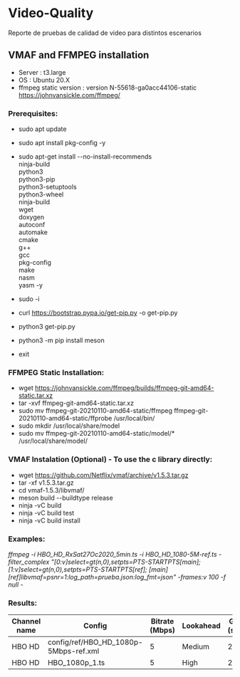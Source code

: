 # Video-Quality
Reporte de pruebas de calidad de video para distintos escenarios

## VMAF and FFMPEG installation

- Server :  t3.large
- OS : Ubuntu 20.X
- ffmpeg static version : version N-55618-ga0acc44106-static https://johnvansickle.com/ffmpeg/


### Prerequisites:

- sudo apt update 
- sudo apt install pkg-config -y
- sudo apt-get install --no-install-recommends\
    ninja-build \
    python3 \
    python3-pip \
    python3-setuptools \
    python3-wheel \
    ninja-build \
    wget \
    doxygen \
    autoconf \
    automake \
    cmake \
    g++ \
    gcc \
    pkg-config \
    make \
    nasm \
    yasm -y
    
- sudo -i
- curl https://bootstrap.pypa.io/get-pip.py -o get-pip.py
- python3 get-pip.py
- python3 -m pip install meson
- exit


### FFMPEG Static Installation:

- wget https://johnvansickle.com/ffmpeg/builds/ffmpeg-git-amd64-static.tar.xz
- tar -xvf ffmpeg-git-amd64-static.tar.xz
- sudo mv ffmpeg-git-20210110-amd64-static/ffmpeg ffmpeg-git-20210110-amd64-static/ffprobe  /usr/local/bin/
- sudo mkdir /usr/local/share/model
- sudo mv  ffmpeg-git-20210110-amd64-static/model/* /usr/local/share/model/

### VMAF Instalation (Optional) - To use the c library directly:

- wget https://github.com/Netflix/vmaf/archive/v1.5.3.tar.gz
- tar -xf  v1.5.3.tar.gz
- cd vmaf-1.5.3/libvmaf/
- meson build --buildtype release
- ninja -vC build
- ninja -vC build test
- ninja -vC build install


### Examples:

*ffmpeg -i HBO_HD_RxSat27Oc2020_5min.ts -i HBO_HD_1080-5M-ref.ts -filter_complex "[0:v]select=gt(n\,0),setpts=PTS-STARTPTS[main]; [1:v]select=gt(n\,0),setpts=PTS-STARTPTS[ref]; [main][ref]libvmaf=psnr=1:log_path=prueba.json:log_fmt=json" -frames:v  100 -f null -*


### Results:
| Channel name |	Config |	Bitrate (Mbps) | Lookahead | GOP (sec) | B-frames | Profile | Level | Adaptive quantization | Slides | %GPU | MEM (GB) | VMAF | PSNR |
| ------------- |	------------- |	------------- | ------------- | ------------- | ------------- | ------------- | ------------- | ------------- | ------------- | ------------- | ------------- | ------------- | ------------- |
| HBO HD | config/ref/HBO_HD_1080p-5Mbps-ref.xml | 5 | Medium |	2 |	3 |	High | Auto |	off |	4 | 16 | 1.2 | 98.38 | 60 |
| HBO HD | HBO_1080p_1.ts | 5 | High |	2 |	3 |	High | Auto |	off |	4 | 16 | 1.2 | 98.38 | 60 |


